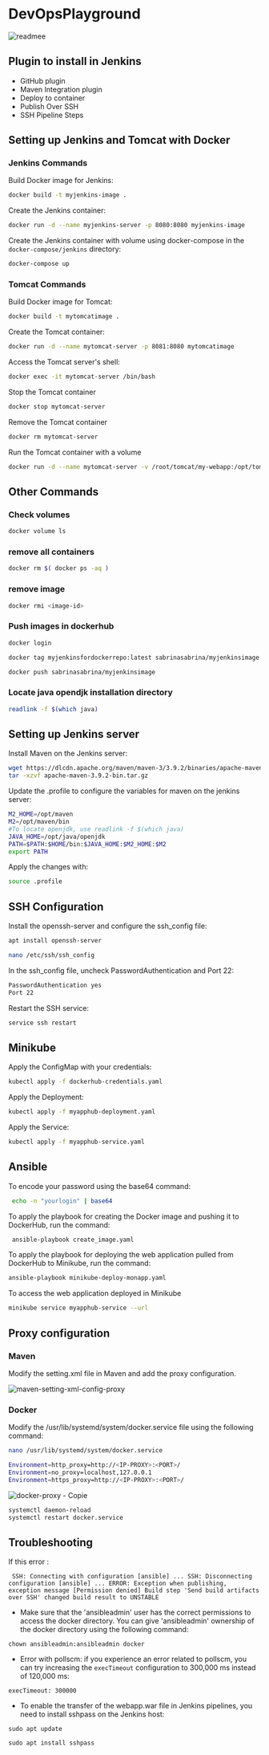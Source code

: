 # DevOpsPlayground

![readmee](https://github.com/SabrinaMacaluso/DevOpsPlayground/assets/104983001/1e2a5dac-e15e-42ed-8261-be7ad1d5fad8)

## Plugin to install in Jenkins

- GitHub plugin
- Maven Integration plugin
- Deploy to container 
- Publish Over SSH
- SSH Pipeline Steps



## Setting up Jenkins and Tomcat with Docker

### Jenkins Commands

Build Docker image for Jenkins: 

```bash
docker build -t myjenkins-image .
```
Create the Jenkins container:

```bash
docker run -d --name myjenkins-server -p 8080:8080 myjenkins-image
```
Create the Jenkins container with volume using docker-compose in the `docker-compose/jenkins` directory:

```bash
docker-compose up 
```

### Tomcat Commands

Build Docker image for Tomcat: 

```bash
docker build -t mytomcatimage .
```

Create the Tomcat container:
```bash
docker run -d --name mytomcat-server -p 8081:8080 mytomcatimage
```

Access the Tomcat server's shell:

```bash
docker exec -it mytomcat-server /bin/bash
```
Stop the Tomcat container
```bash
docker stop mytomcat-server
```
Remove the Tomcat container
```bash
docker rm mytomcat-server
```
Run the Tomcat container with a volume
```bash
docker run -d --name mytomcat-server -v /root/tomcat/my-webapp:/opt/tomcat/webapps/ROOT -p 8081:8080 tomcatimage
```




## Other Commands

### Check volumes

```bash
docker volume ls
```

### remove all containers

```bash
docker rm $( docker ps -aq )
```

### remove image 

```bash
docker rmi <image-id>
```

### Push images in dockerhub

```bash
docker login
```

```bash
docker tag myjenkinsfordockerrepo:latest sabrinasabrina/myjenkinsimage
```

```bash
docker push sabrinasabrina/myjenkinsimage
```

### Locate java opendjk installation directory

```bash
readlink -f $(which java)
```

## Setting up Jenkins server

Install Maven on the Jenkins server:

```bash
wget https://dlcdn.apache.org/maven/maven-3/3.9.2/binaries/apache-maven-3.9.2-bin.tar.gz
tar -xzvf apache-maven-3.9.2-bin.tar.gz
```

Update the .profile to configure the variables for maven on the jenkins server:

```bash
M2_HOME=/opt/maven
M2=/opt/maven/bin
#To locate openjdk, use readlink -f $(which java)
JAVA_HOME=/opt/java/openjdk
PATH=$PATH:$HOME/bin:$JAVA_HOME:$M2_HOME:$M2
export PATH
```
Apply the changes with:
```bash
source .profile
```

## SSH Configuration
Install the openssh-server and configure the ssh_config file:
```bash
apt install openssh-server
```

```bash
nano /etc/ssh/ssh_config 
```

In the ssh_config file, uncheck PasswordAuthentication and Port 22:

 ```bash
 PasswordAuthentication yes
 Port 22
```

Restart the SSH service:
 ```bash
service ssh restart
```
 ## Minikube
 Apply the ConfigMap with your credentials:
  ```bash
 kubectl apply -f dockerhub-credentials.yaml
```  
 Apply the Deployment: 
 
  ```bash
 kubectl apply -f myapphub-deployment.yaml
 ```
 Apply the Service:
  ```bash
 kubectl apply -f myapphub-service.yaml
 ```
 
 ## Ansible
 
To encode your password using the base64 command:
```bash
 echo -n "yourlogin" | base64
 ```
 
 To apply the playbook for creating the Docker image and pushing it to DockerHub, run the command:
```bash 
 ansible-playbook create_image.yaml
  ```
 To apply the playbook for deploying the web application pulled from DockerHub to Minikube, run the command:
 ```bash
 ansible-playbook minikube-deploy-monapp.yaml
 ```
 
 To access the web application deployed in Minikube
  ```bash
 minikube service myapphub-service --url
```
 
  ## Proxy configuration
  
  ### Maven
  
  Modify the setting.xml file in Maven and add the proxy configuration.
  
![maven-setting-xml-config-proxy](https://user-images.githubusercontent.com/104983001/236400088-a5c10f69-2704-4180-89a9-ba7b7777c6b8.png)
  


### Docker
Modify the /usr/lib/systemd/system/docker.service file using the following command:

```bash
nano /usr/lib/systemd/system/docker.service

```

```bash
Environment=http_proxy=http://<IP-PROXY>:<PORT>/
Environment=no_proxy=localhost,127.0.0.1
Environment=https_proxy=http://<IP-PROXY>:<PORT>/
```

![docker-proxy - Copie](https://user-images.githubusercontent.com/104983001/236454200-55d1b890-acb5-4292-8ef3-28bdf860cb1f.PNG) 

```bash
systemctl daemon-reload
systemctl restart docker.service
```

## Troubleshooting

If this error :

``` SSH: Connecting with configuration [ansible] ... SSH: Disconnecting configuration [ansible] ... ERROR: Exception when publishing, exception message [Permission denied] Build step 'Send build artifacts over SSH' changed build result to UNSTABLE```

* Make sure that the 'ansibleadmin' user has the correct permissions to access the docker directory. You can give 'ansibleadmin' ownership of the docker directory using the following command:

```chown ansibleadmin:ansibleadmin docker```

* Error with pollscm: if you experience an error related to pollscm, you can try increasing the `execTimeout` configuration to 300,000 ms instead of 120,000 ms: 

```execTimeout: 300000```

* To enable the transfer of the webapp.war file in Jenkins pipelines, you need to install sshpass on the Jenkins host:

```sudo apt update```

 ```sudo apt install sshpass```
